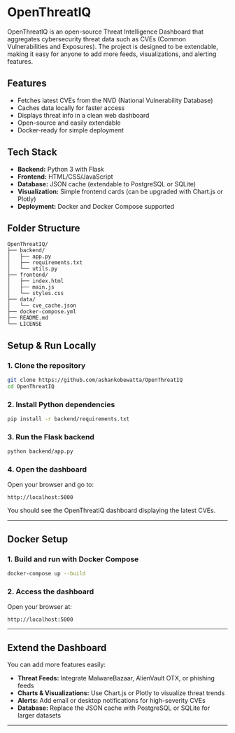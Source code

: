 # OpenThreatIQ

OpenThreatIQ is an open-source Threat Intelligence Dashboard that aggregates cybersecurity threat data such as CVEs (Common Vulnerabilities and Exposures). The project is designed to be extendable, making it easy for anyone to add more feeds, visualizations, and alerting features.

## Features
- Fetches latest CVEs from the NVD (National Vulnerability Database)
- Caches data locally for faster access
- Displays threat info in a clean web dashboard
- Open-source and easily extendable
- Docker-ready for simple deployment

## Tech Stack
- **Backend:** Python 3 with Flask
- **Frontend:** HTML/CSS/JavaScript
- **Database:** JSON cache (extendable to PostgreSQL or SQLite)
- **Visualization:** Simple frontend cards (can be upgraded with Chart.js or Plotly)
- **Deployment:** Docker and Docker Compose supported

## Folder Structure
```
OpenThreatIQ/
├── backend/
│   ├── app.py
│   ├── requirements.txt
│   └── utils.py
├── frontend/
│   ├── index.html
│   ├── main.js
│   └── styles.css
├── data/
│   └── cve_cache.json
├── docker-compose.yml
├── README.md
└── LICENSE
```

## Setup & Run Locally

### 1. Clone the repository
```bash
git clone https://github.com/ashankobewatta/OpenThreatIQ
cd OpenThreatIQ
```

### 2. Install Python dependencies
```bash
pip install -r backend/requirements.txt
```

### 3. Run the Flask backend
```bash
python backend/app.py
```

### 4. Open the dashboard
Open your browser and go to:  
```
http://localhost:5000
```

You should see the OpenThreatIQ dashboard displaying the latest CVEs.

---

## Docker Setup

### 1. Build and run with Docker Compose
```bash
docker-compose up --build
```

### 2. Access the dashboard
Open your browser at:  
```
http://localhost:5000
```

---

## Extend the Dashboard

You can add more features easily:
- **Threat Feeds:** Integrate MalwareBazaar, AlienVault OTX, or phishing feeds
- **Charts & Visualizations:** Use Chart.js or Plotly to visualize threat trends
- **Alerts:** Add email or desktop notifications for high-severity CVEs
- **Database:** Replace the JSON cache with PostgreSQL or SQLite for larger datasets

---
